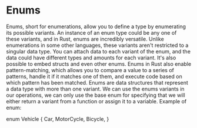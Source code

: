 # Enums

Enums, short for enumerations, allow you to define a type by enumerating its possible variants. An instance of an enum type could be any one of these variants, and in Rust, enums are incredibly versatile. Unlike enumerations in some other languages, these variants aren't restricted to a singular data type. You can attach data to each variant of the enum, and the data could have different types and amounts for each variant. It's also possible to embed structs and even other enums. Enums in Rust also enable pattern-matching, which allows you to compare a value to a series of patterns, handle it if it matches one of them, and execute code based on which pattern has been matched.
Enums are data structures that represent a data type with more than one variant. We can use the enums variants in our operations, we can only use the base enum for specifying that we will either return a variant from a function or assign it to a variable.
Example of enum:

enum Vehicle {
  Car,
  MotorCycle,
  Bicycle,
}
